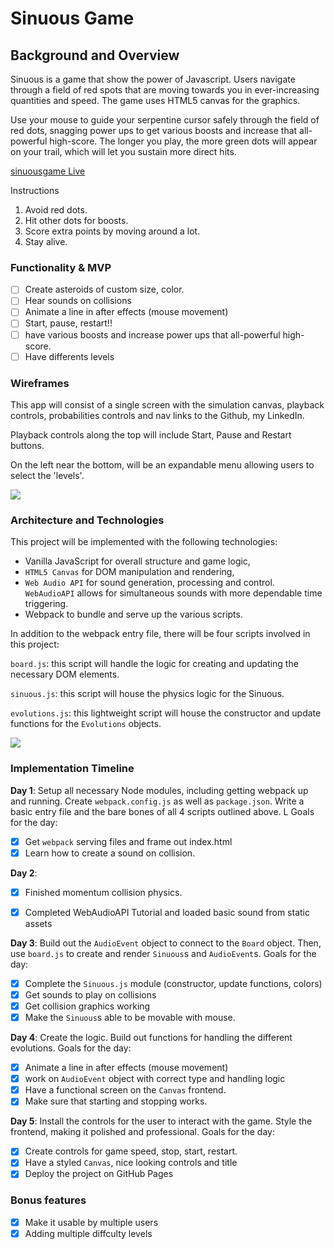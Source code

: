 # Sinuous Game

## Background and Overview
 Sinuous is a game that show the power of Javascript. Users navigate through a field of red spots that are moving towards you in ever-increasing quantities and speed. The game uses HTML5 canvas for the graphics.

Use your mouse to guide your serpentine cursor safely through the field of red dots, snagging power ups to get various boosts and increase that all-powerful high-score. The longer you play, the more green dots will appear on your trail, which will let you sustain more direct hits.

[sinuousgame Live](http://www.sinuousgame.com/)

Instructions
1. Avoid red dots.
2. Hit other dots for boosts.
3. Score extra points by moving around a lot.
4. Stay alive.

### Functionality & MVP  

- [ ] Create asteroids of custom size, color.
- [ ] Hear sounds on collisions
- [ ] Animate a line in after effects (mouse movement)
- [ ] Start, pause, restart!!
- [ ] have various boosts and increase power ups that all-powerful high-score.
- [ ] Have differents levels

### Wireframes

This app will consist of a single screen with the simulation canvas, playback controls, probabilities controls and nav links to the Github, my LinkedIn.  

Playback controls along the top will include Start, Pause and Restart buttons.

On the left near the bottom, will be an expandable menu allowing users to select the 'levels'.

![](https://cdn.mos.cms.futurecdn.net/48a163f8291af724f141cce1e9d60034-650-80.jpg)

### Architecture and Technologies

This project will be implemented with the following technologies:

- Vanilla JavaScript for overall structure and game logic,
- `HTML5 Canvas` for DOM manipulation and rendering,
- `Web Audio API` for sound generation, processing and control. `WebAudioAPI` allows for simultaneous sounds with more dependable time triggering.
- Webpack to bundle and serve up the various scripts.

In addition to the webpack entry file, there will be four scripts involved in this project:

`board.js`: this script will handle the logic for creating and updating the necessary DOM elements.

`sinuous.js`: this script will house the physics logic for the Sinuous.

`evolutions.js`: this lightweight script will house the constructor and update functions for the `Evolutions` objects.  

![](https://tutorialzine.com/media/2015/01/sinuous.jpg)

### Implementation Timeline
**Day 1**: 
Setup all necessary Node modules, including getting webpack up and running.  Create `webpack.config.js` as well as `package.json`.  Write a basic entry file and the bare bones of all 4 scripts outlined above.  L  Goals for the day:

- [x] Get `webpack` serving files and frame out index.html
- [x] Learn how to create a sound on collision.

**Day 2**: 
- [x] Finished momentum collision physics.
- [x] Completed WebAudioAPI Tutorial and loaded basic sound from static assets


**Day 3**: 
Build out the `AudioEvent` object to connect to the `Board` object.  Then, use `board.js` to create and render `Sinuous`s and `AudioEvent`s. Goals for the day:

- [x] Complete the `Sinuous.js` module (constructor, update functions, colors)
- [x] Get sounds to play on collisions
- [x] Get collision graphics working
- [x] Make the `Sinuous`s able to be movable with mouse.

**Day 4**:
Create the logic. Build out functions for handling the different evolutions. Goals for the day:
- [x] Animate a line in after effects (mouse movement)
- [x] work on `AudioEvent` object with correct type and handling logic
- [x] Have a functional screen on the `Canvas` frontend.
- [x] Make sure that starting and stopping works.

**Day 5**: 
Install the controls for the user to interact with the game. Style the frontend, making it polished and professional. Goals for the day:

- [x] Create controls for game speed, stop, start, restart.
- [x] Have a styled `Canvas`, nice looking controls and title
- [x] Deploy the project on GitHub Pages

### Bonus features
- [x] Make it usable by multiple users
- [x] Adding multiple diffculty levels
